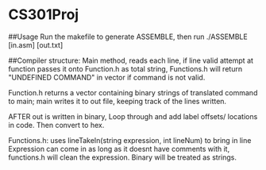 # CS301Proj
##Usage
Run the makefile to generate ASSEMBLE, then run ./ASSEMBLE [in.asm] [out.txt]


##Compiler structure: 
Main method, reads each line, if line valid attempt at function passes it onto Function.h as total string, Functions.h will return "UNDEFINED COMMAND" in vector if command is not valid. 

Function.h returns a vector containing binary strings of translated command to main; main writes it to out file, keeping track of the lines written. 

AFTER out is written in binary,
Loop through and add label offsets/ locations in code.
Then convert to hex. 

Functions.h: uses lineTakeIn(string expression, int lineNum) to bring in line
Expression can come in as long as it doesnt have comments with it, functions.h will clean the expression. 
Binary will be treated as strings. 

